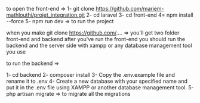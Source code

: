 to open the front-end => 
1-   git clone https://github.com/mariem-mathlouthi/projet_integration.git
2-   cd laravel 
3-   cd front-end
4=   npm install --force
5-   npm run dev       => to run the project


when you make git clone https://github.com/....   =>  you'll get two folder front-end and backend 
after you've run the front-end you should run the backend and the server side with xampp or any database management tool you use

to run the backend =>

1-    cd backend
2-    composer install
3-    Copy the .env.example file and rename it to .env
4-    Create a new database with your specified name and put it in the .env file using XAMPP or another database management tool.
5-    php artisan migrate   => to migrate all the migrations
